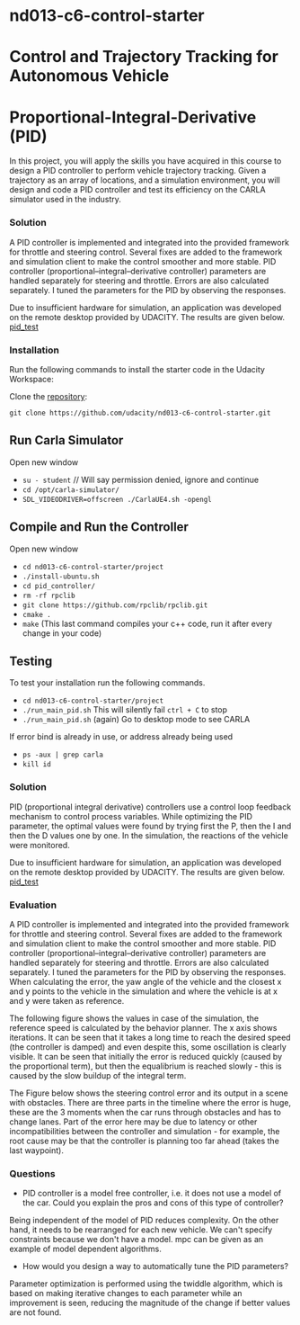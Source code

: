 # nd013-c6-control-starter
# Control and Trajectory Tracking for Autonomous Vehicle

# Proportional-Integral-Derivative (PID)

In this project, you will apply the skills you have acquired in this course to design a PID controller to perform vehicle trajectory tracking. Given a trajectory as an array of locations, and a simulation environment, you will design and code a PID controller and test its efficiency on the CARLA simulator used in the industry.

### Solution
A PID controller is implemented and integrated into the provided framework for throttle and steering control. Several fixes are added to the framework and simulation client to make the control smoother and more stable. PID controller (proportional–integral–derivative controller) parameters are handled separately for steering and throttle. Errors are also calculated separately. I tuned the parameters for the PID by observing the responses.

Due to insufficient hardware for simulation, an application was developed on the remote desktop provided by UDACITY. The results are given below. </br>
[pid_test](https://www.youtube.com/watch?v=PPTg27vqDOs&ab_channel=MelikeTanr%C4%B1kulu "pid")

### Installation

Run the following commands to install the starter code in the Udacity Workspace:

Clone the <a href="https://github.com/udacity/nd013-c6-control-starter/tree/master" target="_blank">repository</a>:

`git clone https://github.com/udacity/nd013-c6-control-starter.git`

## Run Carla Simulator

Open new window

* `su - student`
// Will say permission denied, ignore and continue
* `cd /opt/carla-simulator/`
* `SDL_VIDEODRIVER=offscreen ./CarlaUE4.sh -opengl`

## Compile and Run the Controller

Open new window

* `cd nd013-c6-control-starter/project`
* `./install-ubuntu.sh`
* `cd pid_controller/`
* `rm -rf rpclib`
* `git clone https://github.com/rpclib/rpclib.git`
* `cmake .`
* `make` (This last command compiles your c++ code, run it after every change in your code)

## Testing

To test your installation run the following commands.

* `cd nd013-c6-control-starter/project`
* `./run_main_pid.sh`
This will silently fail `ctrl + C` to stop
* `./run_main_pid.sh` (again)
Go to desktop mode to see CARLA

If error bind is already in use, or address already being used

* `ps -aux | grep carla`
* `kill id`



### Solution

PID (proportional integral derivative) controllers use a control loop feedback mechanism to control process variables. While optimizing the PID parameter, the optimal values were found by trying first the P, then the I and then the D values one by one. In the simulation, the reactions of the vehicle were monitored.

Due to insufficient hardware for simulation, an application was developed on the remote desktop provided by UDACITY. The results are given below. </br>
[pid_test](https://www.youtube.com/watch?v=PPTg27vqDOs&ab_channel=MelikeTanr%C4%B1kulu "pid")

### Evaluation

A PID controller is implemented and integrated into the provided framework for throttle and steering control. Several fixes are added to the framework and simulation client to make the control smoother and more stable. PID controller (proportional–integral–derivative controller) parameters are handled separately for steering and throttle. Errors are also calculated separately. I tuned the parameters for the PID by observing the responses. When calculating the error, the yaw angle of the vehicle and the closest x and y points to the vehicle in the simulation and where the vehicle is at x and y were taken as reference.

The following figure shows the values in case of the simulation, the reference speed is calculated by the behavior planner. The x axis shows iterations. It can be seen that it takes a long time to reach the desired speed (the controller is damped) and even despite this, some oscillation is clearly visible.  It can be seen that initially the error is reduced quickly (caused by the proportional term), but then the equalibrium is reached slowly - this is caused by the slow buildup of the integral term.



The Figure below shows the steering control error and its output in a scene with obstacles. There are three parts in the timeline where the error is huge, these are the 3 moments when the car runs through obstacles and has to change lanes. Part of the error here may be due to latency or other incompatibilities between the controller and simulation - for example, the root cause may be that the controller is planning too far ahead (takes the last waypoint).



### Questions 

* PID controller is a model free controller, i.e. it does not use a model of the car. Could you explain the pros and cons of this type of controller?

Being independent of the model of PID reduces complexity. On the other hand, it needs to be rearranged for each new vehicle. We can't specify constraints because we don't have a model. mpc can be given as an example of model dependent algorithms.

* How would you design a way to automatically tune the PID parameters?

Parameter optimization is performed using the twiddle algorithm, which is based on making iterative changes to each parameter while an improvement is seen, reducing the magnitude of the change if better values are not found.
